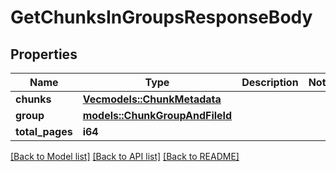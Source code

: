 # GetChunksInGroupsResponseBody

## Properties

Name | Type | Description | Notes
------------ | ------------- | ------------- | -------------
**chunks** | [**Vec<models::ChunkMetadata>**](ChunkMetadata.md) |  | 
**group** | [**models::ChunkGroupAndFileId**](ChunkGroupAndFileId.md) |  | 
**total_pages** | **i64** |  | 

[[Back to Model list]](../README.md#documentation-for-models) [[Back to API list]](../README.md#documentation-for-api-endpoints) [[Back to README]](../README.md)



